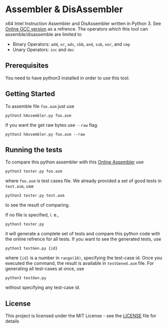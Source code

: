 # Assembler & DisAssembler
x64 Intel Instruction Assembler and DisAssembler written in Python 3. See [Online GCC version](https://defuse.ca/online-x86-assembler.htm) as a refrence. The operators which this tool can assemble/disassemble are limited to

- Binary Operators: `add`, `or`, `adc`, `sbb`, `and`, `sub`, `xor`, and `cmp` 
- Unary Operators: `inc` and `dec` 

## Prerequisites

You need to have python3 installed in order to use this tool.

## Getting Started

To assemble file `foo.asm` just use

```
python3 hAssembler.py foo.asm
```

If you want the get raw bytes use `--raw` flag.

```
python3 hAssembler.py foo.asm --raw
```

## Running the tests

To compare this python assembler with this [Online Assembler](https://defuse.ca/online-x86-assembler.htm) use

```
python3 tester.py foo.asm
```

where `foo.asm` is test cases file. We already provided a set of good tests in `test.asm`, use 

```
python3 tester.py test.asm
```

to see the result of comparing.

If no file is specified, i. e.,

```
python3 tester.py
```

it will generate a complete set of tests and compare this python code with the online refrence for all tests. If you want to see the generated tests, use

```
python3 testGen.py {id}
```

where `{id}` is a number in `range(18)`, specifying the test-case id. Once you executed the command, the result is available in `testGened.asm` file. For generating all test-cases at once, use

```
python3 testGen.py
```

without specifying any test-case id.

## License

This project is licensed under the MIT License - see the [LICENSE](LICENSE) file for details

